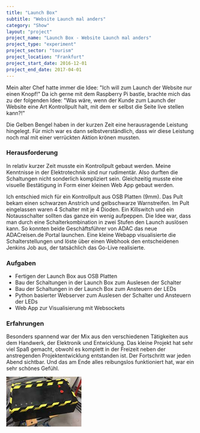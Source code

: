 ```yaml
---
title: "Launch Box"
subtitle: "Website Launch mal anders"
category: "Show"
layout: "project"
project_name: "Launch Box - Website Launch mal anders"
project_type: "experiment"
project_sector: "tourism"
project_location: "Frankfurt"
project_start_date: 2016-12-01
project_end_date: 2017-04-01
---
```


Mein alter Chef hatte immer die Idee: "Ich will zum Launch der Website nur einen Knopf!" Da ich gerne mit dem Raspberry Pi bastle, brachte mich das zu der folgenden Idee: "Was wäre, wenn der Kunde zum Launch der Website eine Art Kontrollpult halt, mit dem er selbst die Seite live stellen kann?!"

Die Gelben Bengel haben in der kurzen Zeit eine herausragende Leistung hingelegt. Für mich war es dann selbstverständlich, dass wir diese Leistung noch mal mit einer verrückten Aktion krönen mussten.

### Herausforderung

In relativ kurzer Zeit musste ein Kontrollpult gebaut werden. Meine Kenntnisse in der Elektrotechnik sind nur rudimentär. Also durften die Schaltungen nicht sonderlich kompliziert sein. Gleichzeitig musste eine visuelle Bestätigung in Form einer kleinen Web App gebaut werden.

Ich entschied mich für ein Kontrollpult aus OSB Platten (9mm). Das Pult bekam einen schwarzen Anstrich und gelbschwarze Warnstreifen. Im Pult eingelassen waren 4 Schalter mit je 4 Dioden. Ein Killswitch und ein Notausschalter sollten das ganze ein wenig aufpeppen. Die Idee war, dass man durch eine Schalterkombination in zwei Stufen den Launch auslösen kann. So konnten beide Geschäftsführer von ADAC das neue ADACreisen.de Portal launchen. Eine kleine Webapp visualisierte die Schalterstellungen und löste über einen Webhook den entscheidenen Jenkins Job aus, der tatsächlich das Go-Live realisierte.

### Aufgaben

- Fertigen der Launch Box aus OSB Platten
- Bau der Schaltungen in der Launch Box zum Auslesen der Schalter
- Bau der Schaltungen in der Launch Box zum Ansteuern der LEDs
- Python basierter Webserver zum Auslesen der Schalter und Ansteuern der LEDs
- Web App zur Visualisierung mit Websockets


### Erfahrungen

Besonders spannend war der Mix aus den verschiedenen Tätigkeiten aus dem Handwerk, der Elektronik und Entwicklung. Das kleine Projekt hat sehr viel Spaß gemacht, obwohl es komplett in der Freizeit neben der anstregenden Projektentwicklung entstanden ist. Der Fortschritt war jeden Abend sichtbar. Und das am Ende alles reibungslos funktioniert hat, war ein sehr schönes Gefühl.

[![](/assets/launchbox/launchbox-small.jpg)](/assets/launchbox/launchbox.jpg)